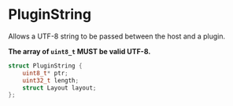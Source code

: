 # PluginString

Allows a UTF-8 string to be passed between the host and a plugin. 

**The array of `uint8_t` MUST be valid UTF-8.**

```C
struct PluginString {
    uint8_t* ptr;
    uint32_t length;
    struct Layout layout;
};
```